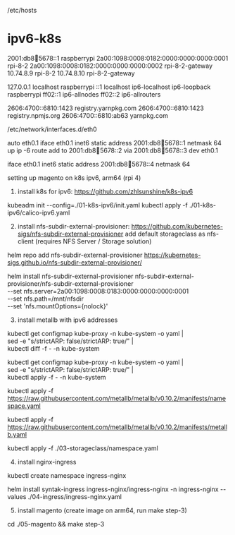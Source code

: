 /etc/hosts

# ipv6-k8s

2001:db8:1234:5678::1   raspberrypi
2a00:1098:0008:0182:0000:0000:0000:0001        rpi-8-2
2a00:1098:0008:0182:0000:0000:0000:0002        rpi-8-2-gateway
10.74.8.9        rpi-8-2
10.74.8.10        rpi-8-2-gateway


127.0.0.1    localhost raspberrypi
::1        localhost ip6-localhost ip6-loopback raspberrypi
ff02::1        ip6-allnodes
ff02::2        ip6-allrouters

2606:4700::6810:1423 registry.yarnpkg.com
2606:4700::6810:1423 registry.npmjs.org
2606:4700::6810:ab63 yarnpkg.com

/etc/network/interfaces.d/eth0

auto eth0.1
iface eth0.1 inet6 static
        address 2001:db8:1234:5678::1
        netmask 64
        up ip -6 route add to 2001:db8:1234:5678::2 via 2001:db8:1234:5678::3 dev eth0.1

iface eth0.1 inet6 static
        address 2001:db8:1234:5678::4
        netmask 64
        
        

setting up magento on k8s ipv6, arm64 (rpi 4)

1. install k8s for ipv6: https://github.com/zhlsunshine/k8s-ipv6

kubeadm init --config=./01-k8s-ipv6/init.yaml
kubectl apply -f ./01-k8s-ipv6/calico-ipv6.yaml

2. install nfs-subdir-external-provisioner: https://github.com/kubernetes-sigs/nfs-subdir-external-provisioner
   add default storageclass as nfs-client (requires NFS Server / Storage solution)
  
helm repo add nfs-subdir-external-provisioner https://kubernetes-sigs.github.io/nfs-subdir-external-provisioner/

helm install nfs-subdir-external-provisioner nfs-subdir-external-provisioner/nfs-subdir-external-provisioner \
    --set nfs.server=2a00:1098:0008:0183:0000:0000:0000:0001 \
    --set nfs.path=/mnt/nfsdir \
    --set 'nfs.mountOptions={nolock}'
   
3. install metallb with ipv6 addresses

kubectl get configmap kube-proxy -n kube-system -o yaml | \
sed -e "s/strictARP: false/strictARP: true/" | \
kubectl diff -f - -n kube-system

kubectl get configmap kube-proxy -n kube-system -o yaml | \
sed -e "s/strictARP: false/strictARP: true/" | \
kubectl apply -f - -n kube-system

kubectl apply -f https://raw.githubusercontent.com/metallb/metallb/v0.10.2/manifests/namespace.yaml

kubectl apply -f https://raw.githubusercontent.com/metallb/metallb/v0.10.2/manifests/metallb.yaml

kubectl apply -f ./03-storageclass/namespace.yaml

4. install nginx-ingress

kubectl create namespace ingress-nginx

helm install syntak-ingress ingress-nginx/ingress-nginx -n ingress-nginx --values ./04-ingress/ingress-nginx.yaml

5. install magento (create image on arm64, run make step-3)

cd ./05-magento && make step-3
